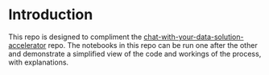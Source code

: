 # Introduction
This repo is designed to compliment the [chat-with-your-data-solution-accelerator](https://github.com/Azure-Samples/chat-with-your-data-solution-accelerator/tree/main) repo.
The notebooks in this repo can be run one after the other and demonstrate a simplified view of the code and workings of the process, with explanations. 